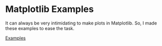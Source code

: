 # Matplotlib Examples

It can always be very intimidating to make plots in Matplotlib. So, I made these examples to ease the task.

[Examples](https://github.com/JustinNew/JustinTian/blob/master/MatplotlibExamples.html)



